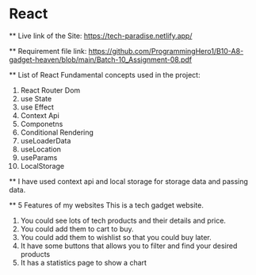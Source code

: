 # React
** Live link of the Site: https://tech-paradise.netlify.app/

** Requirement file link: https://github.com/ProgrammingHero1/B10-A8-gadget-heaven/blob/main/Batch-10_Assignment-08.pdf

** List of React Fundamental concepts used in the project:
1. React Router Dom
2. use State
3. use Effect
4. Context Api
5. Componetns
6. Conditional Rendering
7. useLoaderData
8. useLocation
9. useParams
10. LocalStorage

** I have used context api and local storage for storage data and passing data.

** 5 Features of my websites
This is a tech gadget website.
1. You could see lots of tech products and their details and price.
2. You could add them to cart to buy.
3. You could add them to wishlist so that you could buy later.
4. It have some buttons that allows you to filter and find your desired products
5. It has a statistics page to show a chart


